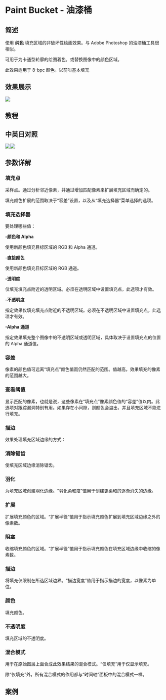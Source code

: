 # Paint Bucket - 油漆桶

## 简述

使用 **纯色** 填充区域的非破坏性绘画效果。与 Adobe Photoshop 的油漆桶工具很相似。

可用于为卡通型轮廓的绘图着色，或替换图像中的颜色区域。

此效果适用于 8-bpc 颜色。以前叫基本填充

## 效果展示

![](https://cdn.yuelili.com/20211230163338.png)

## 教程

## 中英日对照

![](https://mir.yuelili.com/wp-content/uploads/user/AE/effects/AE-Effects-Generate-Paint_Bucket.png)![](https://mir.yuelili.com/wp-content/uploads/user/AE/effects/AE-Effects-Generate-Paint_Bucket_cn.png)

## 参数详解

### 填充点

采样点。通过分析邻近像素，并通过增加匹配像素来扩展填充区域而确定的。

填充颜色扩展的范围取决于“容差”设置，以及从“填充选择器”菜单选择的选项。

### 填充选择器

要处理哪些值：

**-颜色和 Alpha**

使用新颜色填充目标区域的 RGB 和 Alpha 通道。

**-直接颜色**

使用新颜色填充目标区域的 RGB 通道。

**-透明度**

仅填充填充点附近的透明区域。必须在透明区域中设置填充点，此选项才有效。

**-不透明度**

指定效果仅填充填充点附近的不透明区域。必须在不透明区域中设置填充点，此选项才有效。

**-Alpha 通道**

指定效果填充整个图像中的不透明区域或透明区域，具体取决于设置填充点的位置的 Alpha 通道值。

### 容差

像素的颜色值可远离“填充点”颜色值而仍然匹配的范围。值越高，效果填充的像素的范围越大。

### 查看阈值

显示匹配的像素，也就是说，这些像素在“填充点”像素颜色值的“容差”值以内。此选项对跟踪漏洞特别有用。如果存在小间隙，则颜色会溢出，并且填充区域不能进行填充。

### 描边

效果处理填充区域边缘的方式：

### 消除锯齿

使填充区域边缘消除锯齿。

### 羽化

为填充区域创建羽化边缘。“羽化柔和度”值用于创建更柔和的逐渐消失的边缘。

### 扩展

扩展填充颜色的区域。“扩展半径”值用于指示填充颜色扩展到填充区域边缘之外的像素数。

### 阻塞

收缩填充颜色的区域。“扩展半径”值用于指示填充颜色在填充区域边缘中收缩的像素数。

### 描边

将填充仅限制在所选区域边界。“描边宽度”值用于指示描边的宽度，以像素为单位。

### 颜色

填充颜色。

### 不透明度

填充区域的不透明度。

### 混合模式

用于在原始图层上面合成此效果结果的混合模式。“仅填充”用于仅显示填充。

除“仅填充”外，所有混合模式的作用都与“时间轴”面板中的混合模式一样。

## 案例
